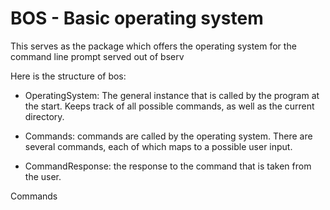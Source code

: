 # BOS - Basic operating system

This serves as the package which offers the operating system for the command line prompt 
served out of bserv

Here is the structure of bos: 

- OperatingSystem: The general instance that is called by the program at the start. 
	Keeps track of all possible commands, as well as the current directory.

- Commands: commands are called by the operating system. There are several commands, each of which maps to a possible user input.

- CommandResponse: the response to the command that is taken from the user. 


Commands


